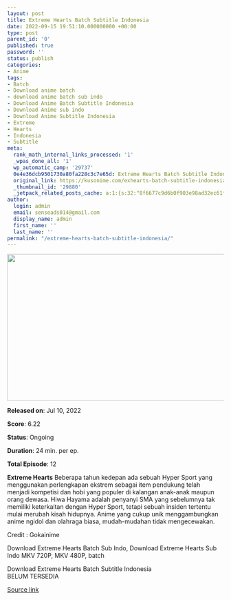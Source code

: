 ```yaml
---
layout: post
title: Extreme Hearts Batch Subtitle Indonesia
date: 2022-09-15 19:51:10.000000000 +00:00
type: post
parent_id: '0'
published: true
password: ''
status: publish
categories:
- Anime
tags:
- Batch
- Download anime batch
- download anime batch sub indo
- Download Anime Batch Subtitle Indonesia
- Download Anime sub indo
- Download Anime Subtitle Indonesia
- Extreme
- Hearts
- Indonesia
- Subtitle
meta:
  rank_math_internal_links_processed: '1'
  _wpas_done_all: '1'
  wp_automatic_camp: '29737'
  0e4e36dcb9501730a80fa228c3c7e65d: Extreme Hearts Batch Subtitle Indonesia
  original_link: https://kusonime.com/exhearts-batch-subtitle-indonesia/
  _thumbnail_id: '29880'
  _jetpack_related_posts_cache: a:1:{s:32:"8f6677c9d6b0f903e98ad32ec61f8deb";a:2:{s:7:"expires";i:1663423185;s:7:"payload";a:3:{i:0;a:1:{s:2:"id";i:28199;}i:1;a:1:{s:2:"id";i:28059;}i:2;a:1:{s:2:"id";i:28061;}}}}
author:
  login: admin
  email: senseads014@gmail.com
  display_name: admin
  first_name: ''
  last_name: ''
permalink: "/extreme-hearts-batch-subtitle-indonesia/"
---
```

<p><img width="607" height="340" src="{{ site.baseurl }}/assets/2022/09/Extreme-Hearts-607x340.jpg" class="attachment-thumb-large size-thumb-large wp-post-image" alt="" loading="lazy" title="Extreme Hearts Batch Subtitle Indonesia" srcset="https://kusonime.com/wp-content/uploads/2022/07/Extreme-Hearts-607x340.jpg 607w, https://kusonime.com/wp-content/uploads/2022/07/Extreme-Hearts-300x168.jpg 300w, https://kusonime.com/wp-content/uploads/2022/07/Extreme-Hearts-768x430.jpg 768w, https://kusonime.com/wp-content/uploads/2022/07/Extreme-Hearts-520x291.jpg 520w, https://kusonime.com/wp-content/uploads/2022/07/Extreme-Hearts.jpg 1000w" sizes="(max-width: 607px) 100vw, 607px" />
<p><b>Released on</b>: Jul 10, 2022</p>
<p>
<p><b>Score</b>: 6.22</p>
<p>
<p><b>Status</b>: Ongoing</p>
<p>
<p><b>Duration</b>: 24 min. per ep.</p>
<p>
<p><b>Total Episode</b>: 12</p>
<p>
<p><strong>Extreme Hearts</strong> Beberapa tahun kedepan ada sebuah Hyper Sport yang menggunakan perlengkapan ekstrem sebagai item pendukung telah menjadi kompetisi dan hobi yang populer di kalangan anak-anak maupun orang dewasa. Hiwa Hayama adalah penyanyi SMA yang sebelumnya tak memiliki keterkaitan dengan Hyper Sport, tetapi sebuah insiden tertentu mulai merubah kisah hidupnya. Anime yang cukup unik menggambungkan anime ngidol dan olahraga biasa, mudah-mudahan tidak mengecewakan.</p>
<p>
<p>Credit : Gokainime</p>
<p>
<p>Download Extreme Hearts Batch Sub Indo, Download Extreme Hearts Sub Indo MKV 720P, MKV 480P, batch</p>
<p>
<div class="smokeddl">
<div class="smokettl">Download Extreme Hearts Batch Subtitle Indonesia</div>
<div class="smokeurl">BELUM TERSEDIA</div>
</div>
<p><a href="https://kusonime.com/exhearts-batch-subtitle-indonesia/">Source link </a></p>
